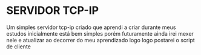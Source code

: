 # SERVIDOR TCP-IP

Um simples servidor tcp-ip criado que aprendi a criar durante meus estudos
inicialmente está bem simples porém futuramente ainda irei mexer nele e atualizar ao decorrer do meu aprendizado logo logo postarei o script de cliente 
